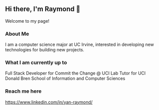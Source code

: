 ## Hi there, I'm Raymond 👋
Welcome to my page!

### About Me
I am a computer science major at UC Irvine, interested in developing new technologies for building new projects. 


### What I am currently up to
Full Stack Developer for Commit the Change @ UCI
Lab Tutor for UCI Donald Bren School of Information and Computer Sciences

### Reach me here
https://www.linkedin.com/in/yan-raymond/
